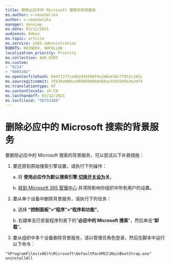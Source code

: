 ```yaml
---
title: 删除必应中的 Microsoft 搜索的背景服务
ms.author: v-smandalika
author: v-smandalika
manager: dansimp
ms.date: 03/12/2021
audience: Admin
ms.topic: article
ms.service: o365-administration
ROBOTS: NOINDEX, NOFOLLOW
localization_priority: Priority
ms.collection: Adm_O365
ms.custom:
- "9214"
- "9005302"
ms.openlocfilehash: 6447137fca9b2d48508f4e240a438c7f851c103c
ms.sourcegitcommit: 3fb39a080cc8680d960b8468ac9355389a3e2df4
ms.translationtype: HT
ms.contentlocale: zh-CN
ms.lasthandoff: 03/12/2021
ms.locfileid: "50753384"
---
```

# <a name="remove-the-background-service-for-microsoft-search-in-bing"></a>删除必应中的 Microsoft 搜索的背景服务

要删除必应中的 Microsoft 搜索的背景服务，可以尝试以下补救措施：

1. 要还原到原始搜索引擎设置，请执行下列操作：

    a. 将 **使用必应作为默认搜索引擎[ 切换开关设为](https://docs.microsoft.com/deployoffice/microsoft-search-bing#change-whether-bing-is-the-default-search-engine-for-google-chrome)关**。

    b. [转到 Microsoft 365 管理中心](https://docs.microsoft.com/deployoffice/microsoft-search-bing#configure-the-setting-in-the-microsoft-365-admin-center-to-allow-the-extension-to-be-installed) 并清除影响你组织中所有用户的设置。

2. 要从单个设备中删除背景服务，请执行下列任务：

    a. 选择 **“控制面板”>“程序”>“程序和功能”**。

    b. 右键单击已安装程序列表下的“**必应中的 Microsoft 搜索**”，然后单击“**卸载**”。

3. 要从组织中多个设备删除背景服务，请以管理员角色登录，然后在脚本中运行以下命令： 

`"%ProgramFiles(x86)%\Microsoft\DefaultPackMSI\MainBootStrap.exe" uninstallAll`
